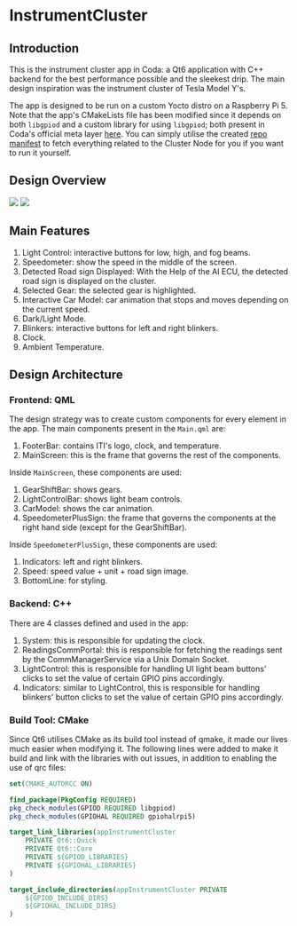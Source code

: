 # InstrumentCluster

## Introduction
This is the instrument cluster app in Coda: a Qt6 application with C++ backend for the best performance possible and the sleekest drip. The main design inspiration was the instrument cluster of Tesla Model Y's. 

The app is designed to be run on a custom Yocto distro on a Raspberry Pi 5. Note that the app's CMakeLists file has been modified since it depends on both `libgpiod` and a custom library for using `libgpiod`; both present in Coda's official meta layer [here](https://github.com/Coda-ITI/meta-coda). You can simply utilise the created [repo manifest](https://github.com/Coda-ITI/cluster_manifest) to fetch everything related to the Cluster Node for you if you want to run it yourself.

## Design Overview
![](./README_Assets/light.png)
![](./README_Assets/dark.png)

## Main Features
1. Light Control: interactive buttons for low, high, and fog beams.
2. Speedometer: show the speed in the middle of the screen.
3. Detected Road sign Displayed: With the Help of the AI ECU, the detected road sign is displayed on the cluster.
4. Selected Gear: the selected gear is highlighted.
5. Interactive Car Model: car animation that stops and moves depending on the current speed.
6. Dark/Light Mode.
7. Blinkers: interactive buttons for left and right blinkers.
8. Clock.
9. Ambient Temperature.

## Design Architecture

### Frontend: QML
The design strategy was to create custom components for every element in the app. The main components present in the `Main.qml` are:
1. FooterBar: contains ITI's logo, clock, and temperature.
2. MainScreen: this is the frame that governs the rest of the components.

Inside `MainScreen`, these components are used:
1. GearShiftBar: shows gears.
2. LightControlBar: shows light beam controls.
3. CarModel: shows the car animation.
4. SpeedometerPlusSign: the frame that governs the components at the right hand side (except for the GearShiftBar).

Inside `SpeedometerPlusSign`, these components are used:
1. Indicators: left and right blinkers.
2. Speed: speed value + unit + road sign image.
3. BottomLine: for styling.

### Backend: C++
There are 4 classes defined and used in the app:
1. System: this is responsible for updating the clock.
2. ReadingsCommPortal: this is responsible for fetching the readings sent by the CommManagerService via a Unix Domain Socket.
3. LightControl: this is responsible for handling UI light beam buttons' clicks to set the value of certain GPIO pins accordingly.
4. Indicators: similar to LightControl, this is responsible for handling blinkers' button clicks to set the value of certain GPIO pins accordingly.

### Build Tool: CMake
Since Qt6 utilises CMake as its build tool instead of qmake, it made our lives much easier when modifying it. The following lines were added to make it build and link with the libraries with out issues, in addition to enabling the use of qrc files:
```cmake
set(CMAKE_AUTORCC ON) 
```

```cmake
find_package(PkgConfig REQUIRED)
pkg_check_modules(GPIOD REQUIRED libgpiod)
pkg_check_modules(GPIOHAL REQUIRED gpiohalrpi5)
```

```cmake
target_link_libraries(appInstrumentCluster
    PRIVATE Qt6::Quick
    PRIVATE Qt6::Core
    PRIVATE ${GPIOD_LIBRARIES}
    PRIVATE ${GPIOHAL_LIBRARIES}
)
```

```cmake
target_include_directories(appInstrumentCluster PRIVATE
    ${GPIOD_INCLUDE_DIRS}
    ${GPIOHAL_INCLUDE_DIRS}
)
```
